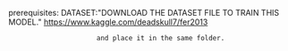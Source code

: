 



prerequisites:
DATASET:"DOWNLOAD THE DATASET FILE TO TRAIN THIS MODEL."
                          https://www.kaggle.com/deadskull7/fer2013
                          
                          and place it in the same folder.
  
